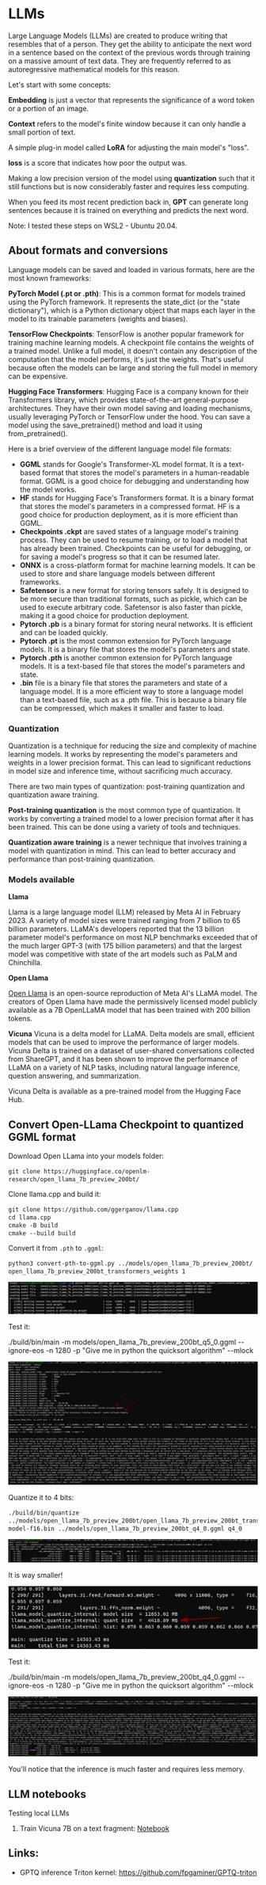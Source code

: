 # LLMs

Large Language Models (LLMs) are created to produce writing that resembles that of a person. They get the ability to anticipate the next word in a sentence based on the context of the previous words through training on a massive amount of text data. They are frequently referred to as autoregressive mathematical models for this reason.

Let's start with some concepts:

**Embedding** is just a vector that represents the significance of a word token or a portion of an image. 

**Context** refers to the model's finite window because it can only handle a small portion of text.

A simple plug-in model called **LoRA** for adjusting the main model's "loss".

**loss** is a score that indicates how poor the output was.

Making a low precision version of the model using **quantization** such that it still functions but is now considerably faster and requires less computing.

When you feed its most recent prediction back in, **GPT** can generate long sentences because it is trained on everything and predicts the next word.

Note: I tested these steps on WSL2 - Ubuntu 20.04.

## About formats and conversions

Language models can be saved and loaded in various formats, here are the most known frameworks:

**PyTorch Model (.pt or .pth)**: This is a common format for models trained using the PyTorch framework. It represents the state_dict (or the "state dictionary"), which is a Python dictionary object that maps each layer in the model to its trainable parameters (weights and biases).

**TensorFlow Checkpoints**: TensorFlow is another popular framework for training machine learning models. A checkpoint file contains the weights of a trained model. Unlike a full model, it doesn't contain any description of the computation that the model performs, it's just the weights. That's useful because often the models can be large and storing the full model in memory can be expensive.

**Hugging Face Transformers**: Hugging Face is a company known for their Transformers library, which provides state-of-the-art general-purpose architectures. They have their own model saving and loading mechanisms, usually leveraging PyTorch or TensorFlow under the hood. You can save a model using the save_pretrained() method and load it using from_pretrained().

Here is a brief overview of the different language model file formats:

* **GGML** stands for Google's Transformer-XL model format. It is a text-based format that stores the model's parameters in a human-readable format. GGML is a good choice for debugging and understanding how the model works.
* **HF** stands for Hugging Face's Transformers format. It is a binary format that stores the model's parameters in a compressed format. HF is a good choice for production deployment, as it is more efficient than GGML.
* **Checkpoints .ckpt** are saved states of a language model's training process. They can be used to resume training, or to load a model that has already been trained. Checkpoints can be useful for debugging, or for saving a model's progress so that it can be resumed later.
* **ONNX** is a cross-platform format for machine learning models. It can be used to store and share language models between different frameworks.
* **Safetensor** is a new format for storing tensors safely. It is designed to be more secure than traditional formats, such as pickle, which can be used to execute arbitrary code. Safetensor is also faster than pickle, making it a good choice for production deployment.
* **Pytorch .pb** is a binary format for storing neural networks. It is efficient and can be loaded quickly.
* **Pytorch .pt** is the most common extension for PyTorch language models. It is a binary file that stores the model's parameters and state.
* **Pytorch .pth** is another common extension for PyTorch language models. It is a text-based file that stores the model's parameters and state.
* **.bin** file is a binary file that stores the parameters and state of a language model. It is a more efficient way to store a language model than a text-based file, such as a .pth file. This is because a binary file can be compressed, which makes it smaller and faster to load.

### Quantization 

Quantization is a technique for reducing the size and complexity of machine learning models. It works by representing the model's parameters and weights in a lower precision format. This can lead to significant reductions in model size and inference time, without sacrificing much accuracy.

There are two main types of quantization: post-training quantization and quantization aware training.

**Post-training quantization** is the most common type of quantization. It works by converting a trained model to a lower precision format after it has been trained. This can be done using a variety of tools and techniques.

**Quantization aware training** is a newer technique that involves training a model with quantization in mind. This can lead to better accuracy and performance than post-training quantization.

### Models available

**Llama**

Llama is a large language model (LLM) released by Meta AI in February 2023. A variety of model sizes were trained ranging from 7 billion to 65 billion parameters. LLaMA's developers reported that the 13 billion parameter model's performance on most NLP benchmarks exceeded that of the much larger GPT-3 (with 175 billion parameters) and that the largest model was competitive with state of the art models such as PaLM and Chinchilla.

**Open Llama**

[Open Llama](https://github.com/s-JoL/Open-Llama) is an open-source reproduction of Meta AI's LLaMA model. The creators of Open Llama have made the permissively licensed model publicly available as a 7B OpenLLaMA model that has been trained with 200 billion tokens.

**Vicuna**
Vicuna is a delta model for LLaMA. Delta models are small, efficient models that can be used to improve the performance of larger models. Vicuna Delta is trained on a dataset of user-shared conversations collected from ShareGPT, and it has been shown to improve the performance of LLaMA on a variety of NLP tasks, including natural language inference, question answering, and summarization.

Vicuna Delta is available as a pre-trained model from the Hugging Face Hub.

## Convert Open-LLama Checkpoint to quantized GGML format

Download Open LLama into your models folder:
```
git clone https://huggingface.co/openlm-research/open_llama_7b_preview_200bt/
```

Clone llama.cpp and build it:
```
git clone https://github.com/ggerganov/llama.cpp 
cd llama.cpp
cmake -B build 
cmake --build build
```

Convert it from ```.pth``` to ```.ggml```:

```
python3 convert-pth-to-ggml.py ../models/open_llama_7b_preview_200bt/ open_llama_7b_preview_200bt_transformers_weights 1
```

![convertToGGML](https://github.com/danielsobrado/llm_notebooks/blob/main/images/convertToGGML.png)

Test it:

./build/bin/main -m models/open_llama_7b_preview_200bt_q5_0.ggml --ignore-eos -n 1280 -p "Give me in python the quicksort algorithm" --mlock

![executeGGMLF16](https://github.com/danielsobrado/llm_notebooks/blob/main/images/executeGGMLF16.png)

Quantize it to 4 bits:

```
./build/bin/quantize ../models/open_llama_7b_preview_200bt/open_llama_7b_preview_200bt_transformers_weights/ggml-model-f16.bin ../models/open_llama_7b_preview_200bt_q4_0.ggml q4_0
```
![quantizeTo4Bits](https://github.com/danielsobrado/llm_notebooks/blob/main/images/quantizeTo4Bits.png)

It is way smaller!

![quantizedModel](https://github.com/danielsobrado/llm_notebooks/blob/main/images/quantizedModel.png)

Test it:

./build/bin/main -m models/open_llama_7b_preview_200bt_q4_0.ggml --ignore-eos -n 1280 -p "Give me in python the quicksort algorithm" --mlock

![executeGGML4B](https://github.com/danielsobrado/llm_notebooks/blob/main/images/executeGGML4B.png)

You'll notice that the inference is much faster and requires less memory.

## LLM notebooks
Testing local LLMs 

1. Train Vicuna 7B on a text fragment: [Notebook](https://github.com/danielsobrado/llm_notebooks/blob/main/Notebooks/Train%20Vicuna%207b.ipynb)

## Links:
* GPTQ inference Triton kernel: https://github.com/fpgaminer/GPTQ-triton
